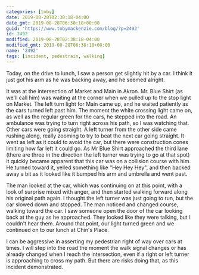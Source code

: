 ```yaml
---
categories: [toby]
date: 2019-08-28T02:38:18-04:00
date_gmt: 2019-08-28T06:38:18+00:00
guid: 'https://www.tobymackenzie.com/blog/?p=2492'
id: 2492
modified: 2019-08-28T02:38:18-04:00
modified_gmt: 2019-08-28T06:38:18+00:00
name: '2492'
tags: [incident, pedestrain, walking]
---
```


Today, on the drive to lunch, I saw a person get slightly hit by a car.<!--more-->  I think it just got his arm as he was backing away, and he seemed alright.

It was at the intersection of Market and Main in Akron.  Mr. Blue Shirt (as we'll call him) was waiting at the corner when we pulled up to the stop light on Market.  The left turn light for Main came up, and he waited patiently as the cars turned left past him.  The moment the white crossing light came on, as well as the regular green for the cars, he stepped into the road.  An ambulance was trying to turn right across his path, so I was watching that.  Other cars were going straight.  A left turner from the other side came rushing along, really zooming to try to beat the next car going straight.  It went as left as it could to avoid the car, but there were construction cones limiting how far left it could go.  As Mr Blue Shirt approached the third lane (there are three in the direction the left turner was trying to go at that spot) it quickly became apparent that this car was on a collision course with him.  He turned toward it, yelled something like "Hey Hey Hey", and then backed away a bit as it looked like it bumped his arm and umbrella and went past.

The man looked at the car, which was continuing on at this point,  with a look of surprise mixed with anger, and then started walking forward along his original path again.  I thought the left turner was just going to run, but the car slowed down and stopped.  The man noticed and changed course, walking toward the car.  I saw someone open the door of the car looking back at the guy as he approached.  They looked like they were talking, but I couldn't hear them.  Around that point, our light turned green and we continued on to our lunch at Chin's Place.

I can be aggressive in asserting my pedestrian right of way over cars at times.  I will step into the road the moment the walk signal changes or has already changed when I reach the intersection, even if a right or left turner is approaching to cross my path.  But there are risks doing that, as this incident demonstrated.
